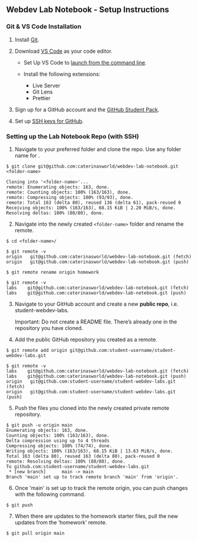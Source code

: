 ## Webdev Lab Notebook - Setup Instructions

### Git & VS Code Installation

1. Install [Git](https://git-scm.com/book/en/v2/Getting-Started-Installing-Git).

2. Download [VS Code](https://code.visualstudio.com/) as your code editor.

   - Set Up VS Code to [launch from the command line](https://code.visualstudio.com/docs/editor/command-line#_launching-from-command-line).

   - Install the following extensions:
     - Live Server
     - Git Lens
     - Prettier

3. Sign up for a GitHub account and the [GitHub Student Pack](https://education.github.com/pack).

4. Set up [SSH keys for GitHub](https://docs.github.com/en/free-pro-team@latest/github/authenticating-to-github/connecting-to-github-with-ssh).

### Setting up the Lab Notebook Repo (with SSH)

1. Navigate to your preferred folder and clone the repo. Use any folder name for <folder-name>. 

```console
$ git clone git@github.com:caterinasworld/webdev-lab-notebook.git <folder-name>

Cloning into '<folder-name>'...
remote: Enumerating objects: 163, done.
remote: Counting objects: 100% (163/163), done.
remote: Compressing objects: 100% (93/93), done.
remote: Total 163 (delta 80), reused 136 (delta 61), pack-reused 0
Receiving objects: 100% (163/163), 68.15 KiB | 2.20 MiB/s, done.
Resolving deltas: 100% (80/80), done.

```

2. Navigate into the newly created `<folder-name>` folder and rename the remote.

```console
$ cd <folder-name>/

$ git remote -v
origin   git@github.com:caterinasworld/webdev-lab-notebook.git (fetch)
origin   git@github.com:caterinasworld/webdev-lab-notebook.git (push)

$ git remote rename origin homework

$ git remote -v
labs    git@github.com:caterinasworld/webdev-lab-notebook.git (fetch)
labs    git@github.com:caterinasworld/webdev-lab-notebook.git (push)
```

3. Navigate to your GitHub account and create a new **public repo**, i.e. student-webdev-labs.

   Important: Do not create a README file. There’s already one in the repository you have cloned.

4. Add the public GitHub repository you created as a remote.

```console
$ git remote add origin git@github.com:student-username/student-webdev-labs.git

$ git remote -v
labs    git@github.com:caterinasworld/webdev-lab-notebook.git (fetch)
labs    git@github.com:caterinasworld/webdev-lab-notebook.git (push)
origin   git@github.com:student-username/student-webdev-labs.git (fetch)
origin   git@github.com:student-username/student-webdev-labs.git (push)
```

5. Push the files you cloned into the newly created private remote repository.

```console
$ git push -u origin main
Enumerating objects: 163, done.
Counting objects: 100% (163/163), done.
Delta compression using up to 4 threads
Compressing objects: 100% (74/74), done.
Writing objects: 100% (163/163), 68.15 KiB | 13.63 MiB/s, done.
Total 163 (delta 80), reused 163 (delta 80), pack-reused 0
remote: Resolving deltas: 100% (80/80), done.
To github.com:student-username/student-webdev-labs.git
 * [new branch]      main -> main
Branch 'main' set up to track remote branch 'main' from 'origin'.
```

6. Once 'main' is set up to track the remote origin, you can push changes with the following command.

```console
$ git push
```

7. When there are updates to the homework starter files, pull the new updates from the ‘homework’ remote.

```console
$ git pull origin main
```
